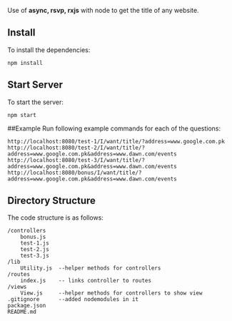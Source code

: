 Use of **async, rsvp, rxjs** with node to get the title of any website.

## Install
To install the dependencies:

    npm install

## Start Server
To start the server:

    npm start

##Example
Run following example commands for each of the questions:<br>

    http://localhost:8080/test-1/I/want/title/?address=www.google.com.pk
    http://localhost:8080/test-2/I/want/title/?address=www.google.com.pk&address=www.dawn.com/events
    http://localhost:8080/test-3/I/want/title/?address=www.google.com.pk&address=www.dawn.com/events
    http://localhost:8080/bonus/I/want/title/?address=www.google.com.pk&address=www.dawn.com/events

## Directory Structure
The code structure is as follows:

    /controllers
    	bonus.js
		test-1.js 
		test-2.js
		test-3.js
	/lib
		Utility.js  --helper methods for controllers
    /routes
        index.js    -- links controller to routes
    /views
    	View.js     --helper methods for controllers to show view
    .gitignore      --added nodemodules in it
    package.json
    README.md


